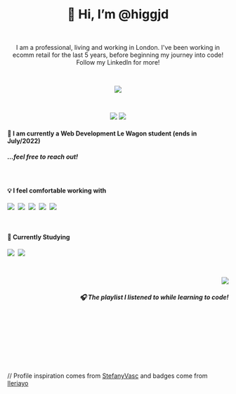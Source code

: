
<h1 align='center'> 👋 Hi, I’m @higgjd </h1>
​
<p align='center'>
  I am a professional, living and working in London. I've been working in ecomm retail for the last 5 years, before beginning my journey into code! Follow my LinkedIn for more!
</p>
​
<p align='center'>
  <a href="https://github.com/higgjd"><img src="https://visitor-badge.glitch.me/badge?page_id=higginsjenny??style=for-the-badge&logo=appveyor"></a>
</p>
​
​
<p align='center'>
  <a href="https://www.linkedin.com/in/jenny-higgins-246629a0/"><img src="https://img.shields.io/badge/linkedin-%230077B5.svg?&style=for-the-badge&logo=linkedin&logoColor=white" /></a>
  <a href="mailto:higgjd@gmail.com?subject=Hello%20Jenny"><img src="https://img.shields.io/badge/gmail-%23D14836.svg?&style=for-the-badge&logo=gmail&logoColor=white" /></a>
</p>
<h4>🚃  I am currently a Web Development Le Wagon student (ends in July/2022) </h4>
<h5><i>...feel free to reach out!</i></h5>
​
<h4>💡 I feel comfortable working with </h4>
<p>
  <img src="https://img.shields.io/badge/html5%20-%23e34f26.svg?&style=for-the-badge&logo=html5&logoColor=white" />&nbsp;&nbsp;<img src="https://img.shields.io/badge/CSS3-1572B6?&style=for-the-badge&logo=css3&logoColor=white" />&nbsp;&nbsp;<img src="https://img.shields.io/badge/Bootstrap-563D7C?style=for-the-badge&logo=bootstrap&logoColor=white">&nbsp;&nbsp;<img src="https://img.shields.io/badge/rails-%23CC0000.svg?style=for-the-badge&logo=ruby-on-rails&logoColor=white" />&nbsp;&nbsp;<img src="https://img.shields.io/badge/ruby-%23CC342D.svg?style=for-the-badge&logo=ruby&logoColor=white" />&nbsp;&nbsp;
</p>
​
<h4>📖 Currently Studying</h4>
<p>
  <img src="https://img.shields.io/badge/JavaScript-F7DF1E?style=for-the-badge&logo=javascript&logoColor=black" />&nbsp;&nbsp;<img src="https://img.shields.io/badge/React-20232A?style=for-the-badge&logo=react&logoColor=61DAFB" />
</p>
<br>
<p align="right">
  <a href="[https://open.spotify.com/user/12150045612/playlists](https://open.spotify.com/playlist/6qJOjtGF3ucnofMT9KKdH1?si=318de1b68a9e4d90)](https://open.spotify.com/playlist/6qJOjtGF3ucnofMT9KKdH1?si=b3d31f799a69403b)"><img src="https://img.shields.io/badge/spotify-%231ED760.svg?&style=for-the-badge&logo=spotify&logoColor=white" /></a>
  <h5 align="right">🎧 The playlist I listened to while learning to code!</h5>
</p>
​
​
​
<br>
<br>
<br>
<br>
<br>
<br>
<br>
<p align="left">
// Profile inspiration comes from <a href="https://github.com/StefanyVasc">StefanyVasc</a> and badges come from <a href="https://github.com/Ileriayo/markdown-badges">Ileriayo</a>
</p>
​
